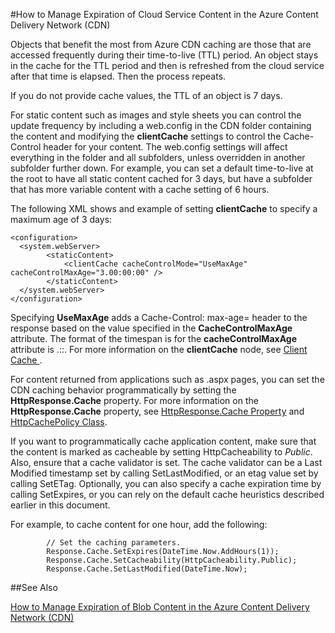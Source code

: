 <properties 
 pageTitle="How to Manage Expiration of Cloud Service Content in the Azure Content Delivery Network (CDN)" 
 description="" 
 services="cdn" 
 documentationCenter=".NET" 
 authors="camsoper" 
 manager="dwrede" 
 editor=""/>
<tags
	ms.service="cdn"
	ms.date="12/02/2015"
	wacn.date=""/>

#How to Manage Expiration of Cloud Service Content in the Azure Content Delivery Network (CDN)

Objects that benefit the most from Azure CDN caching are those that are accessed frequently during their time-to-live (TTL) period. An object stays in the cache for the TTL period and then is refreshed from the cloud service after that time is elapsed. Then the process repeats.  

If you do not provide cache values, the TTL of an object is 7 days.   

For static content such as images and style sheets you can control the update frequency by including a web.config in the CDN folder containing the content and modifying the **clientCache** settings to control the Cache-Control header for your content. The web.config settings will affect everything in the folder and all subfolders, unless overridden in another subfolder further down.  For example, you can set a default time-to-live at the root to have all static content cached for 3 days, but have a subfolder that has more variable content with a cache setting of 6 hours.  

The following XML shows and example of setting **clientCache** to specify a maximum age of 3 days:  

	<configuration> 
	  <system.webServer> 
	        <staticContent> 
	            <clientCache cacheControlMode="UseMaxAge" cacheControlMaxAge="3.00:00:00" /> 
	        </staticContent> 
	  </system.webServer> 
	</configuration>

Specifying **UseMaxAge** adds a Cache-Control: max-age=<nnn> header to the response based on the value specified in the **CacheControlMaxAge** attribute. The format of the timespan is for the **cacheControlMaxAge** attribute is <days>.<hours>:<min>:<sec>. For more information on the **clientCache** node, see [Client Cache <clientCache>](http://www.iis.net/ConfigReference/system.webServer/staticContent/clientCache).  

For content returned from applications such as .aspx pages, you can set the CDN caching behavior programmatically by setting the **HttpResponse.Cache** property. For more information on the **HttpResponse.Cache** property, see [HttpResponse.Cache Property](http://msdn.microsoft.com/zh-cn/library/system.web.httpresponse.cache.aspx) and [HttpCachePolicy Class](http://msdn.microsoft.com/zh-cn/library/system.web.httpcachepolicy.aspx).  

If you want to programmatically cache application content, make sure that the content is marked as cacheable by setting HttpCacheability to *Public*. Also, ensure that a cache validator is set. The cache validator can be a Last Modified timestamp set by calling SetLastModified, or an etag value set by calling SetETag. Optionally, you can also specify a cache expiration time by calling SetExpires, or you can rely on the default cache heuristics described earlier in this document.  

For example, to cache content for one hour, add the following:  

            // Set the caching parameters.
            Response.Cache.SetExpires(DateTime.Now.AddHours(1));
            Response.Cache.SetCacheability(HttpCacheability.Public);
            Response.Cache.SetLastModified(DateTime.Now);

##See Also

[How to Manage Expiration of Blob Content in the Azure Content Delivery Network (CDN)](/documentation/articles/cdn-manage-expiration-of-blob-content 
) 